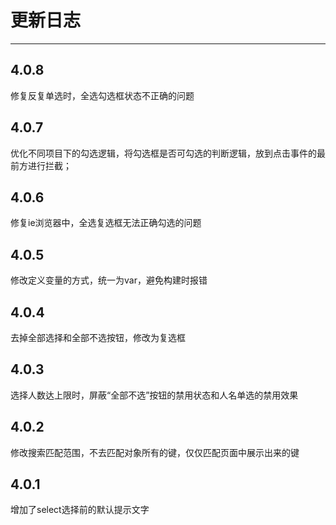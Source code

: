 ﻿# 更新日志

------
## 4.0.8
修复反复单选时，全选勾选框状态不正确的问题
## 4.0.7
优化不同项目下的勾选逻辑，将勾选框是否可勾选的判断逻辑，放到点击事件的最前方进行拦截；
## 4.0.6
修复ie浏览器中，全选复选框无法正确勾选的问题
## 4.0.5
修改定义变量的方式，统一为var，避免构建时报错
## 4.0.4
去掉全部选择和全部不选按钮，修改为复选框
## 4.0.3
选择人数达上限时，屏蔽“全部不选”按钮的禁用状态和人名单选的禁用效果
## 4.0.2
修改搜索匹配范围，不去匹配对象所有的键，仅仅匹配页面中展示出来的键
## 4.0.1
增加了select选择前的默认提示文字



